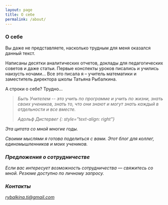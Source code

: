 ```yaml
---
layout: page
title: О себе
permalink: /about/
---
```


### О себе

Вы даже не представляете, насколько трудным для меня оказался данный текст.

Написаны десятки аналитических отчетов, доклады для педагогических советов и даже статьи. 
Первые конспекты уроков писались и учились наизусть ночами…
Все это писала я – учитель математики и заместитель директора школы Татьяна Рыбалкина.

А строки о себе? Трудно…

> <i>Быть Учителем -- это учить по программе и учить по жизни,
> знать своих учеников, знать то, что они знают и могут знать каждый в отдельности и все вместе.
>
> <cite>Адольф Дистервег</cite>
{: style="text-align: right"}

Эта цитата со мной многие годы.

Своими мыслями я готова поделиться с вами. Этот блог для коллег, единомышленников и моих учеников.


### Предложения о сотрудничестве
Если вас интересует возможность сотрудничества — свяжитесь со мной.
Резюме доступно по личному запросу.

### Контакты
[rybalkina.ti@gmail.com](mailto:rybalkina.ti@gmail.com)
